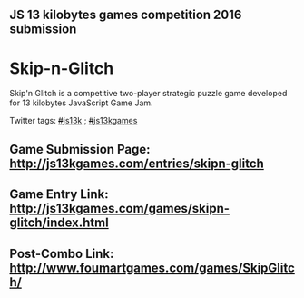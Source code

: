 ## JS 13 kilobytes games competition 2016 submission

# Skip-n-Glitch

Skip'n Glitch is a competitive two-player strategic puzzle game developed for 13 kilobytes JavaScript Game Jam.

Twitter tags: [~~#~~js13k](https://twitter.com/search?src=typd&q=%23js13k) ; [~~#~~js13kgames](https://twitter.com/search?src=typd&q=%23js13kgames)

## Game Submission Page: http://js13kgames.com/entries/skipn-glitch

## Game Entry Link: http://js13kgames.com/games/skipn-glitch/index.html



## Post-Combo Link: http://www.foumartgames.com/games/SkipGlitch/
